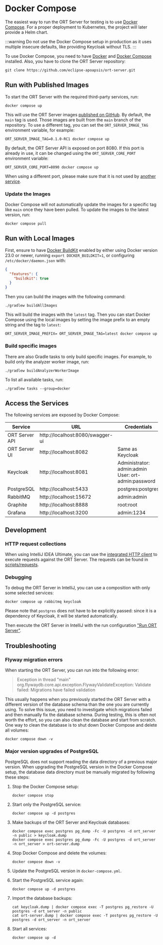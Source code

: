 # Docker Compose

The easiest way to run the ORT Server for testing is to use [Docker Compose](https://docs.docker.com/compose/).
For a proper deployment to Kubernetes, the project will later provide a Helm chart.

:::warning
Do not use the Docker Compose setup in production as it uses multiple insecure defaults, like providing Keycloak without TLS.
:::

To use Docker Compose, you need to have [Docker](https://docs.docker.com/get-docker/) and [Docker Compose](https://docs.docker.com/compose/install/) installed.
Also, you have to clone the ORT Server repository:

```shell
git clone https://github.com/eclipse-apoapsis/ort-server.git
```

## Run with Published Images

To start the ORT Server with the required third-party services, run:

```shell
docker compose up
```

This will use the ORT Server images [published on GitHub](https://github.com/orgs/eclipse-apoapsis/packages?ecosystem=container).
By default, the `main` tag is used.
Those images are built from the `main` branch of the repository.
To use a different tag, you can set the `ORT_SERVER_IMAGE_TAG` environment variable, for example:

```shell
ORT_SERVER_IMAGE_TAG=0.1.0-RC1 docker compose up
```

By default, the ORT Server API is exposed on port 8080.
If this port is already in use, it can be changed using the `ORT_SERVER_CORE_PORT` environment variable:

```shell
ORT_SERVER_CORE_PORT=8090 docker compose up
```

When using a different port, please make sure that it is not used by [another service](#accessing-the-services).

### Update the Images

Docker Compose will not automatically update the images for a specific tag like `main` once they have been pulled.
To update the images to the latest version, run:

```shell
docker compose pull
```

## Run with Local Images

First, ensure to have [Docker BuildKit](https://docs.docker.com/build/buildkit/) enabled by either using Docker version
23.0 or newer, running `export DOCKER_BUILDKIT=1`, or configuring `/etc/docker/daemon.json` with:

```json
{
  "features": {
    "buildkit": true
  }
}
```

Then you can build the images with the following command:

```shell
./gradlew buildAllImages
```

This will build the images with the `latest` tag.
Then you can start Docker Compose using the local images by setting the image prefix to an empty string and the tag to `latest`:

```shell
ORT_SERVER_IMAGE_PREFIX= ORT_SERVER_IMAGE_TAG=latest docker compose up
```

### Build specific images

There are also Gradle tasks to only build specific images.
For example, to build only the analyzer worker image, run:

```shell
./gradlew buildAnalyzerWorkerImage
```

To list all available tasks, run:

```shell
./gradlew tasks --group=docker
```

## Access the Services

The following services are exposed by Docker Compose:

| Service        | URL                              | Credentials                                             |
| -------------- | -------------------------------- | ------------------------------------------------------- |
| ORT Server API | http://localhost:8080/swagger-ui |                                                         |
| ORT Server UI  | http://localhost:8082            | Same as Keycloak                                        |
| Keycloak       | http://localhost:8081            | Administrator: admin:admin<br/>User: ort-admin:password |
| PostgreSQL     | http://localhost:5433            | postgres:postgres                                       |
| RabbitMQ       | http://localhost:15672           | admin:admin                                             |
| Graphite       | http://localhost:8888            | root:root                                               |
| Grafana        | http://localhost:3200            | admin:1234                                              |

## Development

### HTTP request collections

When using IntelliJ IDEA Ultimate, you can use the [integrated HTTP client](https://www.jetbrains.com/help/idea/http-client-in-product-code-editor.html) to execute requests against the ORT Server.
The requests can be found in [scripts/requests](https://github.com/eclipse-apoapsis/ort-server/tree/main/scripts/requests).

### Debugging

To debug the ORT Server in IntelliJ, you can use a composition with only some selected services:

```shell
docker compose up rabbitmq keycloak
```

Please note that `postgres` does not have to be explicitly passed: since it is a dependency of Keycloak, it will be started automatically.

Then execute the ORT Server in IntelliJ with the run configuration ["Run ORT Server"](https://github.com/eclipse-apoapsis/ort-server/blob/main/.run/Run%20ORT%20Server.run.xml).

## Troubleshooting

### Flyway migration errors

When starting the ORT Server, you can run into the following error:

> Exception in thread "main" org.flywaydb.core.api.exception.FlywayValidateException: Validate failed: Migrations have failed validation

This usually happens when you previously started the ORT Server with a different version of the database schema than the one you are currently using.
To solve this issue, you need to investigate which migrations failed and then manually fix the database schema.
During testing, this is often not worth the effort, so you can also clean the database and start from scratch.
One way to clean the database is to shut down Docker Compose and delete all volumes:

```shell
docker compose down -v
```

### Major version upgrades of PostgreSQL

PostgreSQL does not support reading the data directory of a previous major version.
When upgrading the PostgreSQL version in the Docker Compose setup, the database data directory must be manually migrated by following these steps:

1. Stop the Docker Compose setup:

   ```shell
   docker compose stop
   ```

2. Start only the PostgreSQL service:

   ```shell
   docker compose up -d postgres
   ```

3. Make backups of the ORT Server and Keycloak databases:

   ```shell
   docker compose exec postgres pg_dump -Fc -U postgres -d ort_server -n public > keycloak.dump
   docker compose exec postgres pg_dump -Fc -U postgres -d ort_server -n ort_server > ort-server.dump
   ```

4. Stop Docker Compose and delete the volumes:

   ```shell
   docker compose down -v
   ```

5. Update the PostgreSQL version in `docker-compose.yml`.

6. Start the PostgreSQL service again:

   ```shell
   docker compose up -d postgres
   ```

7. Import the database backups:

   ```shell
   cat keycloak.dump | docker compose exec -T postgres pg_restore -U postgres -d ort_server -n public
   cat ort-server.dump | docker compose exec -T postgres pg_restore -U postgres -d ort_server -n ort_server
   ```

8. Start all services:

   ```shell
   docker compose up -d
   ```
